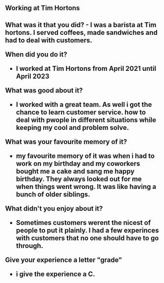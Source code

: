 <h2> Working at Tim Hortons <h2/>

<p>What was it that you did?
- I was a barista at Tim hortons. I served coffees, made sandwiches and had to deal with customers. 

When did you do it?
- I worked at Tim Hortons from April 2021 until April 2023

What was good about it?
- I worked with a great team. As well i got the chance to learn customer service. how to deal with pwople in different situations while keeping my cool and problem solve. 

What was your favourite memory of it?
- my favourite memory of it was when i had to work on my birthday and my coworkers bought me a cake and sang me happy birthday. They always looked out for me when things went wrong. It was like having a bunch of older siblings. 

What didn't you enjoy about it?
- Sometimes customers werent the nicest of people to put it plainly. I had a few experinces with customers that no one should have to go through. 

Give your experience a letter "grade"
- i give the experience a C.<p/>